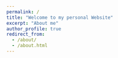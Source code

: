 ```yaml
---
permalink: /
title: "Welcome to my personal Website"
excerpt: "About me"
author_profile: true
redirect_from: 
  - /about/
  - /about.html
---
```





